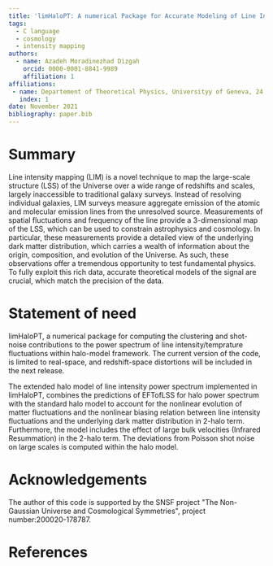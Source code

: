 ```yaml
---
title: 'limHaloPT: A numerical Package for Accurate Modeling of Line Intensity Power spectrum'
tags:
  - C language
  - cosmology
  - intensity mapping
authors:
  - name: Azadeh Moradinezhad Dizgah
    orcid: 0000-0001-8841-9989
    affiliation: 1
affiliations:
 - name: Departement of Theoretical Physics, Universityy of Geneva, 24 quai Ernest Ansermet, 1211 Geneva 4, Switzerland
   index: 1
date: November 2021
bibliography: paper.bib
---
```


# Summary

Line intensity mapping (LIM) is a novel technique to map the large-scale structure (LSS) of the Universe over a wide range of redshifts and scales, largely inaccessible to traditional galaxy surveys. Instead of resolving individual galaxies, LIM surveys measure aggregate emission of the atomic and molecular emission lines from the unresolved source. Measurements of spatial fluctuations and frequency of the line provide a 3-dimensional map of the LSS, which can be used to constrain astrophysics and cosmology. In particular, these measurements provide a detailed view of the underlying dark matter distribution, which carries a wealth of information about the origin, composition, and evolution of the Universe. As such, these observations offer a tremendous opportunity to test fundamental physics. To fully exploit this rich data, accurate theoretical models of the signal are crucial, which match the precision of the data. 


# Statement of need

limHaloPT, a numerical package for computing the clustering and shot-noise contributions to the power spectrum of line intensity/temprature fluctuations within halo-model framework. The current version of the code, is limited to real-space, and redshift-space distortions will be included in the next release.

The extended halo model of line intensity power spectrum implemented in limHaloPT, combines the predictions of EFTofLSS for halo power spectrum with the standard halo model to account for the nonlinear evolution of matter fluctuations and the nonlinear biasing relation between line intensity fluctuations and the underlying dark matter distribution in 2-halo term. Furthermore, the model includes the effect of large bulk velocities (Infrared Resummation) in the 2-halo term. The deviations from Poisson shot noise on large scales is computed within the halo model.




# Acknowledgements

The author of this code is supported by the SNSF project "The  Non-Gaussian  Universe  and  Cosmological Symmetries", project number:200020-178787. 


# References
